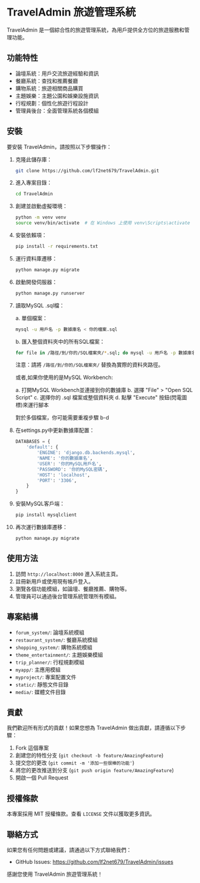 # TravelAdmin 旅遊管理系統

TravelAdmin 是一個綜合性的旅遊管理系統，為用戶提供全方位的旅遊服務和管理功能。

## 功能特性

- 論壇系統：用戶交流旅遊經驗和資訊
- 餐廳系統：查找和推薦餐廳
- 購物系統：旅遊相關商品購買
- 主題娛樂：主題公園和娛樂設施資訊
- 行程規劃：個性化旅遊行程設計
- 管理員後台：全面管理系統各個模組

## 安裝

要安裝 TravelAdmin，請按照以下步驟操作：

1. 克隆此儲存庫：
   ```bash
   git clone https://github.com/lf2net679/TravelAdmin.git
   ```

2. 進入專案目錄：
   ```bash
   cd TravelAdmin
   ```

3. 創建並啟動虛擬環境：
   ```bash
   python -m venv venv
   source venv/bin/activate  # 在 Windows 上使用 venv\Scripts\activate
   ```

4. 安裝依賴項：
   ```bash
   pip install -r requirements.txt
   ```

5. 運行資料庫遷移：
   ```bash
   python manage.py migrate
   ```

6. 啟動開發伺服器：
   ```bash
   python manage.py runserver
   ```

7. 讀取MySQL .sql檔：

   a. 單個檔案：
   ```bash
   mysql -u 用戶名 -p 數據庫名 < 你的檔案.sql
   ```
   
   b. 匯入整個資料夾中的所有SQL檔案：
   ```bash
   for file in /路徑/到/你的/SQL檔案夾/*.sql; do mysql -u 用戶名 -p 數據庫名 < "$file"; done
   ```
   
   注意：請將 `/路徑/到/你的/SQL檔案夾/` 替換為實際的資料夾路徑。
   
   或者,如果你使用的是MySQL Workbench:
   
   a. 打開MySQL Workbench並連接到你的數據庫
   b. 選擇 "File" > "Open SQL Script"
   c. 選擇你的 .sql 檔案或整個資料夾
   d. 點擊 "Execute" 按鈕(閃電圖標)來運行腳本
   
   對於多個檔案，你可能需要重複步驟 b-d

8. 在settings.py中更新數據庫配置：
   ```python
   DATABASES = {
       'default': {
           'ENGINE': 'django.db.backends.mysql',
           'NAME': '你的數據庫名',
           'USER': '你的MySQL用戶名',
           'PASSWORD': '你的MySQL密碼',
           'HOST': 'localhost',
           'PORT': '3306',
       }
   }
   ```

9. 安裝MySQL客戶端：
   ```bash
   pip install mysqlclient
   ```

10. 再次運行數據庫遷移：
    ```bash
    python manage.py migrate
    ```

## 使用方法

1. 訪問 `http://localhost:8000` 進入系統主頁。
2. 註冊新用戶或使用現有帳戶登入。
3. 瀏覽各個功能模組，如論壇、餐廳推薦、購物等。
4. 管理員可以通過後台管理系統管理所有模組。

## 專案結構

- `forum_system/`: 論壇系統模組
- `restaurant_system/`: 餐廳系統模組
- `shopping_system/`: 購物系統模組
- `theme_entertainment/`: 主題娛樂模組
- `trip_planner/`: 行程規劃模組
- `myapp/`: 主應用模組
- `myproject/`: 專案配置文件
- `static/`: 靜態文件目錄
- `media/`: 媒體文件目錄

## 貢獻

我們歡迎所有形式的貢獻！如果您想為 TravelAdmin 做出貢獻，請遵循以下步驟：

1. Fork 這個專案
2. 創建您的特性分支 (`git checkout -b feature/AmazingFeature`)
3. 提交您的更改 (`git commit -m '添加一些很棒的功能'`)
4. 將您的更改推送到分支 (`git push origin feature/AmazingFeature`)
5. 開啟一個 Pull Request

## 授權條款

本專案採用 MIT 授權條款。查看 `LICENSE` 文件以獲取更多資訊。

## 聯絡方式

如果您有任何問題或建議，請通過以下方式聯絡我們：

- GitHub Issues: https://github.com/lf2net679/TravelAdmin/issues

感謝您使用 TravelAdmin 旅遊管理系統！
